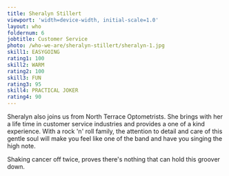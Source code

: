 ```yaml
---
title: Sheralyn Stillert
viewport: 'width=device-width, initial-scale=1.0'
layout: who
foldernum: 6
jobtitle: Customer Service
photo: /who-we-are/sheralyn-stillert/sheralyn-1.jpg
skill1: EASYGOING
rating1: 100
skill2: WARM
rating2: 100
skill3: FUN
rating3: 95
skill4: PRACTICAL JOKER
rating4: 90
---
```


Sheralyn also joins us from North Terrace Optometrists. She brings with her a life time in customer service industries and provides a one of a kind experience. With a rock 'n' roll family, the attention to detail and care of this gentle soul will make you feel like one of the band and have you singing the high note.

Shaking cancer off twice, proves there's nothing that can hold this groover down.
